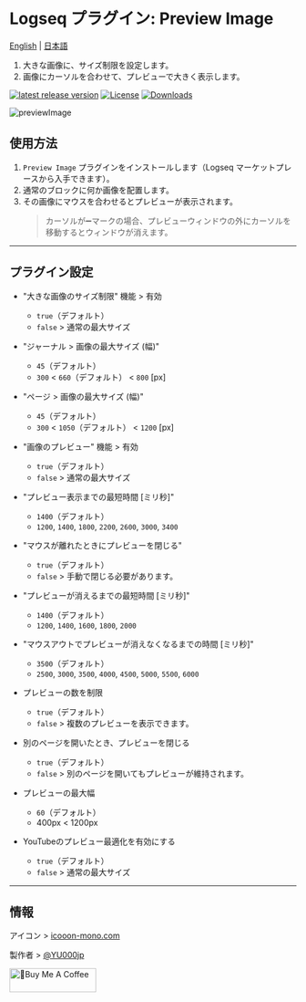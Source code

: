 # Logseq プラグイン: Preview Image

[English](https://github.com/YU000jp/logseq-plugin-preview-image) | [日本語](https://github.com/YU000jp/logseq-plugin-preview-image/blob/main/README.ja.md)

1. 大きな画像に、サイズ制限を設定します。
1. 画像にカーソルを合わせて、プレビューで大きく表示します。

[![latest release version](https://img.shields.io/github/v/release/YU000jp/logseq-plugin-preview-image)](https://github.com/YU000jp/logseq-plugin-preview-image/releases)
[![License](https://img.shields.io/github/license/YU000jp/logseq-plugin-preview-image?color=blue)](https://github.com/YU000jp/logseq-plugin-preview-image/LICENSE)
[![Downloads](https://img.shields.io/github/downloads/YU000jp/logseq-plugin-preview-image/total.svg)](https://github.com/YU000jp/logseq-plugin-preview-image/releases)

![previewImage](https://github.com/YU000jp/logseq-plugin-preview-image/assets/111847207/b60a59ac-8ead-4272-b286-69302e5acb9e)

## 使用方法

1. `Preview Image` プラグインをインストールします（Logseq マーケットプレースから入手できます）。
1. 通常のブロックに何か画像を配置します。
1. その画像にマウスを合わせるとプレビューが表示されます。
   > カーソルが➖マークの場合、プレビューウィンドウの外にカーソルを移動するとウィンドウが消えます。
---

## プラグイン設定

- "大きな画像のサイズ制限" 機能 > 有効
  - `true`（デフォルト）
  - `false` > 通常の最大サイズ

- "ジャーナル > 画像の最大サイズ (幅)"
  - `45`（デフォルト）
  - `300` < `660`（デフォルト） < `800` [px]

- "ページ > 画像の最大サイズ (幅)"
  - `45`（デフォルト）
  - `300` < `1050`（デフォルト） < `1200` [px]

- "画像のプレビュー" 機能 > 有効
  - `true`（デフォルト）
  - `false` > 通常の最大サイズ

- "プレビュー表示までの最短時間 [ミリ秒]"
  - `1400`（デフォルト）
  - `1200`, `1400`, `1800`, `2200`, `2600`, `3000`, `3400`

- "マウスが離れたときにプレビューを閉じる"
  - `true`（デフォルト）
  - `false` > 手動で閉じる必要があります。

- "プレビューが消えるまでの最短時間 [ミリ秒]"
  - `1400`（デフォルト）
  - `1200`, `1400`, `1600`, `1800`, `2000`

- "マウスアウトでプレビューが消えなくなるまでの時間 [ミリ秒]"
  - `3500`（デフォルト）
  - `2500`, `3000`, `3500`, `4000`, `4500`, `5000`, `5500`, `6000`

- プレビューの数を制限
  - `true`（デフォルト）
  - `false` > 複数のプレビューを表示できます。

- 別のページを開いたとき、プレビューを閉じる
  - `true`（デフォルト）
  - `false` > 別のページを開いてもプレビューが維持されます。

- プレビューの最大幅
  - `60`（デフォルト）
  - 400px < 1200px

- YouTubeのプレビュー最適化を有効にする
  - `true`（デフォルト）
  - `false` > 通常の最大サイズ

---

## 情報

アイコン > [icooon-mono.com](https://icooon-mono.com/00039-%e6%a4%9c%e7%b4%a2%e7%94%a8%e3%81%ae%e8%99%ab%e7%9c%bc%e9%8f%a1%e3%82%a2%e3%82%a4%e3%82%b3%e3%83%b3%e7%b4%a0%e6%9d%90/)

製作者 > [@YU000jp](https://github.com/YU000jp)

<a href="https://www.buymeacoffee.com/yu000japan" target="_blank"><img src="https://cdn.buymeacoffee.com/buttons/v2/default-violet.png" alt="🍌Buy Me A Coffee" style="height: 42px;width: 152px" ></a>
